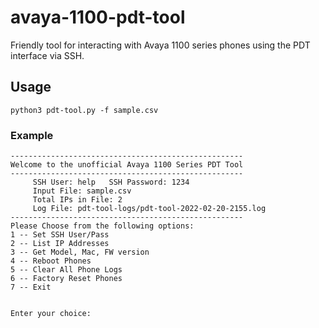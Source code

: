 # avaya-1100-pdt-tool
Friendly tool for interacting with Avaya 1100 series phones using the PDT interface via SSH.
## Usage
```
python3 pdt-tool.py -f sample.csv
```
### Example
```
----------------------------------------------------
Welcome to the unofficial Avaya 1100 Series PDT Tool
----------------------------------------------------
     SSH User: help   SSH Password: 1234
     Input File: sample.csv
     Total IPs in File: 2
     Log File: pdt-tool-logs/pdt-tool-2022-02-20-2155.log
----------------------------------------------------
Please Choose from the following options:
1 -- Set SSH User/Pass
2 -- List IP Addresses
3 -- Get Model, Mac, FW version
4 -- Reboot Phones
5 -- Clear All Phone Logs
6 -- Factory Reset Phones
7 -- Exit


Enter your choice: 
```

